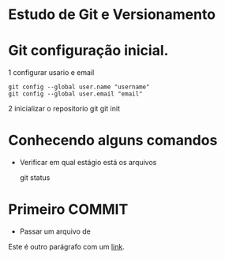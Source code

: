 # Estudo de Git e Versionamento

# Git configuração inicial.

1 configurar usario e email
	
	git config --global user.name "username" 
	git config --global user.email "email"

2 inicializar o repositorio git
    git init

# Conhecendo alguns comandos

- Verificar em qual estágio está os arquivos
	
	git status


# Primeiro COMMIT

- Passar um arquivo de 




Este é outro parágrafo com um [link](https://www.example.com).
